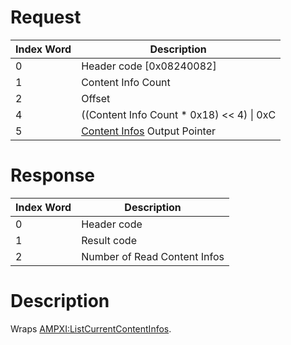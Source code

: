 # Request

| Index Word | Description                                                                         |
|------------|-------------------------------------------------------------------------------------|
| 0          | Header code \[0x08240082\]                                                          |
| 1          | Content Info Count                                                                  |
| 2          | Offset                                                                              |
| 4          | ((Content Info Count \* 0x18) \<\< 4) \| 0xC                                        |
| 5          | [Content Infos](Application_Manager_Services#ContentInfo "wikilink") Output Pointer |

# Response

| Index Word | Description                  |
|------------|------------------------------|
| 0          | Header code                  |
| 1          | Result code                  |
| 2          | Number of Read Content Infos |

# Description

Wraps
[AMPXI:ListCurrentContentInfos](AMPXI:ListCurrentContentInfos "wikilink").
